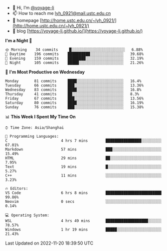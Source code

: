 - 👋 Hi, I’m [@voyage-li](https://github.com/voyage-li/)
- 📫 How to reach me [lyh_0921@mail.ustc.edu.cn](mailto:lyh_0921@mail.ustc.edu.cn)
- 👯 homepage [http://home.ustc.edu.cn/~lyh_0921/](http://home.ustc.edu.cn/~lyh_0921/)
- 🥤 blog [https://voyage-li.github.io/](https://voyage-li.github.io/)

<!--START_SECTION:waka-->
**I'm a Night 🦉** 

```text
🌞 Morning    34 commits     █░░░░░░░░░░░░░░░░░░░░░░░░   6.88% 
🌆 Daytime    196 commits    ██████████░░░░░░░░░░░░░░░   39.68% 
🌃 Evening    159 commits    ████████░░░░░░░░░░░░░░░░░   32.19% 
🌙 Night      105 commits    █████░░░░░░░░░░░░░░░░░░░░   21.26%

```
📅 **I'm Most Productive on Wednesday** 

```text
Monday       81 commits     ████░░░░░░░░░░░░░░░░░░░░░   16.4% 
Tuesday      66 commits     ███░░░░░░░░░░░░░░░░░░░░░░   13.36% 
Wednesday    83 commits     ████░░░░░░░░░░░░░░░░░░░░░   16.8% 
Thursday     41 commits     ██░░░░░░░░░░░░░░░░░░░░░░░   8.3% 
Friday       67 commits     ███░░░░░░░░░░░░░░░░░░░░░░   13.56% 
Saturday     80 commits     ████░░░░░░░░░░░░░░░░░░░░░   16.19% 
Sunday       76 commits     ███░░░░░░░░░░░░░░░░░░░░░░   15.38%

```


📊 **This Week I Spent My Time On** 

```text
⌚︎ Time Zone: Asia/Shanghai

💬 Programming Languages: 
C                        4 hrs 7 mins        ████████████████░░░░░░░░░   67.01% 
Markdown                 57 mins             ███░░░░░░░░░░░░░░░░░░░░░░   15.49% 
HTML                     29 mins             ██░░░░░░░░░░░░░░░░░░░░░░░   7.95% 
Text                     19 mins             █░░░░░░░░░░░░░░░░░░░░░░░░   5.27% 
C++                      11 mins             ░░░░░░░░░░░░░░░░░░░░░░░░░   3.23%

🔥 Editors: 
VS Code                  6 hrs 8 mins        █████████████████████████   99.86% 
Neovim                   0 secs              ░░░░░░░░░░░░░░░░░░░░░░░░░   0.14%

💻 Operating System: 
WSL                      4 hrs 49 mins       ███████████████████░░░░░░   78.57% 
Windows                  1 hr 19 mins        █████░░░░░░░░░░░░░░░░░░░░   21.43%

```


 Last Updated on 2022-11-20 18:39:50 UTC
<!--END_SECTION:waka-->
